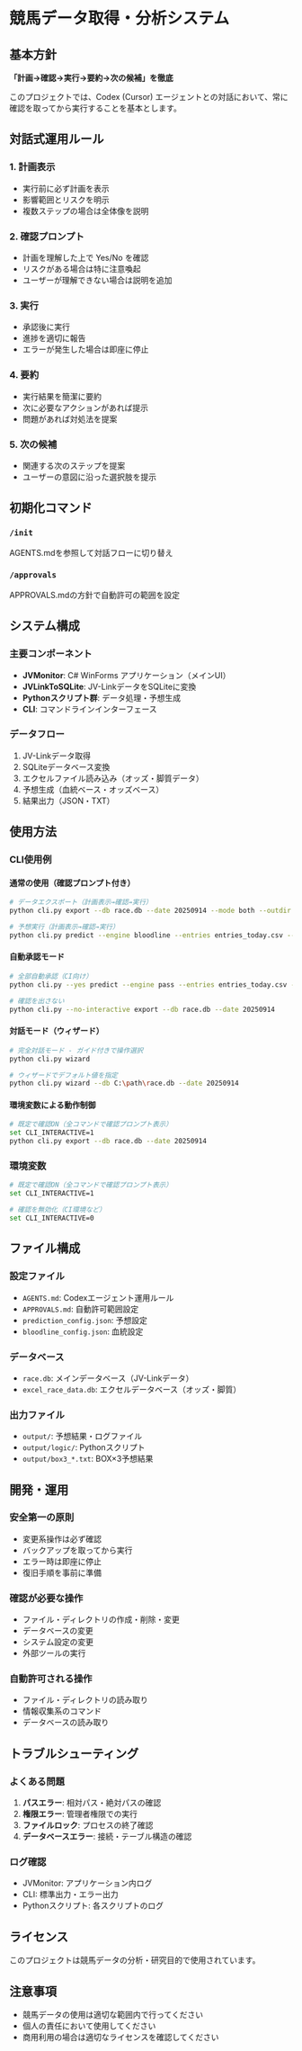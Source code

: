 # 競馬データ取得・分析システム

## 基本方針
**「計画→確認→実行→要約→次の候補」を徹底**

このプロジェクトでは、Codex (Cursor) エージェントとの対話において、常に確認を取ってから実行することを基本とします。

## 対話式運用ルール

### 1. 計画表示
- 実行前に必ず計画を表示
- 影響範囲とリスクを明示
- 複数ステップの場合は全体像を説明

### 2. 確認プロンプト
- 計画を理解した上で Yes/No を確認
- リスクがある場合は特に注意喚起
- ユーザーが理解できない場合は説明を追加

### 3. 実行
- 承認後に実行
- 進捗を適切に報告
- エラーが発生した場合は即座に停止

### 4. 要約
- 実行結果を簡潔に要約
- 次に必要なアクションがあれば提示
- 問題があれば対処法を提案

### 5. 次の候補
- 関連する次のステップを提案
- ユーザーの意図に沿った選択肢を提示

## 初期化コマンド

### `/init`
AGENTS.mdを参照して対話フローに切り替え

### `/approvals`
APPROVALS.mdの方針で自動許可の範囲を設定

## システム構成

### 主要コンポーネント
- **JVMonitor**: C# WinForms アプリケーション（メインUI）
- **JVLinkToSQLite**: JV-LinkデータをSQLiteに変換
- **Pythonスクリプト群**: データ処理・予想生成
- **CLI**: コマンドラインインターフェース

### データフロー
1. JV-Linkデータ取得
2. SQLiteデータベース変換
3. エクセルファイル読み込み（オッズ・脚質データ）
4. 予想生成（血統ベース・オッズベース）
5. 結果出力（JSON・TXT）

## 使用方法

### CLI使用例

#### 通常の使用（確認プロンプト付き）
```bash
# データエクスポート（計画表示→確認→実行）
python cli.py export --db race.db --date 20250914 --mode both --outdir .

# 予想実行（計画表示→確認→実行）
python cli.py predict --engine bloodline --entries entries_today.csv --config prediction_config.json --date 20250914 --out box3_20250914.json
```

#### 自動承認モード
```bash
# 全部自動承認（CI向け）
python cli.py --yes predict --engine pass --entries entries_today.csv --config prediction_config_min.json --date 20250914 --out box3_20250914.json

# 確認を出さない
python cli.py --no-interactive export --db race.db --date 20250914
```

#### 対話モード（ウィザード）
```bash
# 完全対話モード - ガイド付きで操作選択
python cli.py wizard

# ウィザードでデフォルト値を指定
python cli.py wizard --db C:\path\race.db --date 20250914
```

#### 環境変数による動作制御
```bash
# 既定で確認ON（全コマンドで確認プロンプト表示）
set CLI_INTERACTIVE=1
python cli.py export --db race.db --date 20250914
```

### 環境変数
```bash
# 既定で確認ON（全コマンドで確認プロンプト表示）
set CLI_INTERACTIVE=1

# 確認を無効化（CI環境など）
set CLI_INTERACTIVE=0
```

## ファイル構成

### 設定ファイル
- `AGENTS.md`: Codexエージェント運用ルール
- `APPROVALS.md`: 自動許可範囲設定
- `prediction_config.json`: 予想設定
- `bloodline_config.json`: 血統設定

### データベース
- `race.db`: メインデータベース（JV-Linkデータ）
- `excel_race_data.db`: エクセルデータベース（オッズ・脚質）

### 出力ファイル
- `output/`: 予想結果・ログファイル
- `output/logic/`: Pythonスクリプト
- `output/box3_*.txt`: BOX×3予想結果

## 開発・運用

### 安全第一の原則
- 変更系操作は必ず確認
- バックアップを取ってから実行
- エラー時は即座に停止
- 復旧手順を事前に準備

### 確認が必要な操作
- ファイル・ディレクトリの作成・削除・変更
- データベースの変更
- システム設定の変更
- 外部ツールの実行

### 自動許可される操作
- ファイル・ディレクトリの読み取り
- 情報収集系のコマンド
- データベースの読み取り

## トラブルシューティング

### よくある問題
1. **パスエラー**: 相対パス・絶対パスの確認
2. **権限エラー**: 管理者権限での実行
3. **ファイルロック**: プロセスの終了確認
4. **データベースエラー**: 接続・テーブル構造の確認

### ログ確認
- JVMonitor: アプリケーション内ログ
- CLI: 標準出力・エラー出力
- Pythonスクリプト: 各スクリプトのログ

## ライセンス
このプロジェクトは競馬データの分析・研究目的で使用されています。

## 注意事項
- 競馬データの使用は適切な範囲内で行ってください
- 個人の責任において使用してください
- 商用利用の場合は適切なライセンスを確認してください
